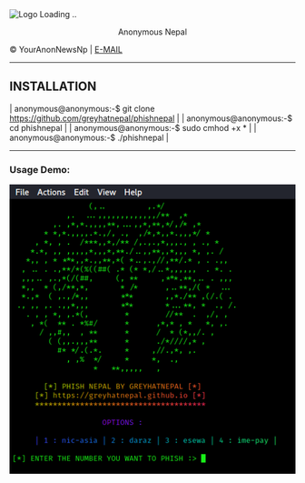 <!-- PHISHNEPAL ! - SUPER EASY NEPALI-PAYMENT ACCOUNTS PHISHER ! -->

<html>

<img src="https://i.imgur.com/hAdz1hL.png" alt="Logo Loading .." width="200px">
<center>
<p class="name">Anonymous Nepal</p>
</center>
<p class="glowtext">&copy; YourAnonNewsNp | <a href="mailto:greyhatnepal@protonmail.com">E-MAIL</a>   

 
</body>
</html>

***

## INSTALLATION

| anonymous@anonymous:-$ git clone https://github.com/greyhatnepal/phishnepal   |
| anonymous@anonymous:-$ cd phishnepal                                          |
| anonymous@anonymous:-$ sudo cmhod +x *                                        |
| anonymous@anonymous:-$ ./phishnepal                                           |

***

### Usage Demo:

![phishnepal Usage Demonstration](demonstration.png)



